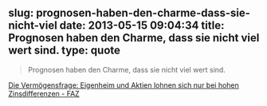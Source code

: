 slug: prognosen-haben-den-charme-dass-sie-nicht-viel
date: 2013-05-15 09:04:34
title: Prognosen haben den Charme, dass sie nicht viel wert sind.
type: quote
---

> Prognosen haben den Charme, dass sie nicht viel wert sind.

[Die Vermögensfrage: Eigenheim und Aktien lohnen sich nur bei hohen Zinsdifferenzen - FAZ](http://www.faz.net/aktuell/finanzen/meine-finanzen/vermoegensfragen/die-vermoegensfrage-eigenheim-und-aktien-lohnen-sich-nur-bei-hohen-zinsdifferenzen-12146698.html)

